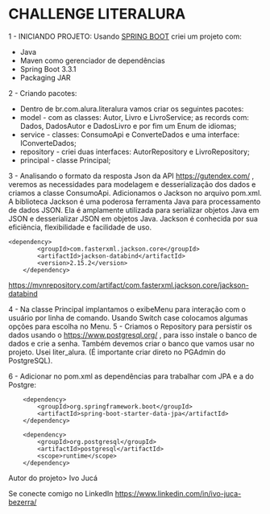 # CHALLENGE LITERALURA

1 - INICIANDO PROJETO:
Usando [SPRING BOOT](https://start.spring.io/) criei um projeto com:
* Java
* Maven como gerenciador de dependências
* Spring Boot 3.3.1
* Packaging JAR

2 - Criando pacotes:
* Dentro de br.com.alura.literalura vamos criar os seguintes pacotes:
* model - com as classes: Autor, Livro e LivroService; as records com: Dados, DadosAutor e DadosLivro e por fim um Enum de idiomas;
* service - classes: ConsumoApi e ConverteDados e uma interface: IConverteDados;
* repository - criei duas interfaces: AutorRepository e LivroRepository;
* principal - classe Principal;

3 - Analisando o formato da resposta Json da API https://gutendex.com/ , veremos as necessidades para modelagem e desserialização dos dados
e criamos a classe ConsumoApi. Adicionamos o Jackson no arquivo pom.xml. A biblioteca Jackson é uma poderosa ferramenta Java para processamento de dados JSON. 
Ela é amplamente utilizada para serializar objetos Java em JSON e desserializar JSON em objetos Java. 
Jackson é conhecida por sua eficiência, flexibilidade e facilidade de uso.

    <dependency>
			<groupId>com.fasterxml.jackson.core</groupId>
			<artifactId>jackson-databind</artifactId>
			<version>2.15.2</version>
		</dependency>

https://mvnrepository.com/artifact/com.fasterxml.jackson.core/jackson-databind

4 - Na classe Principal implantamos o exibeMenu para interação com o usuário por linha de comando. Usando Switch case colocamos algumas opções para escolha no Menu.
5 - Criamos o Repository para persistir os dados usando o https://www.postgresql.org/ , para isso instale o banco de dados e crie a senha. 
Também devemos criar o banco que vamos usar no projeto. Usei liter_alura. (É importante criar direto no PGAdmin do PostgreSQL).

6 - Adicionar no pom.xml as dependências para trabalhar com JPA e a do Postgre: 

		<dependency>
			<groupId>org.springframework.boot</groupId>
			<artifactId>spring-boot-starter-data-jpa</artifactId>
		</dependency>

		<dependency>
			<groupId>org.postgresql</groupId>
			<artifactId>postgresql</artifactId>
			<scope>runtime</scope>
		</dependency>




  Autor do projeto> Ivo Jucá 
  
  Se conecte comigo no LinkedIn https://www.linkedin.com/in/ivo-juca-bezerra/
  

